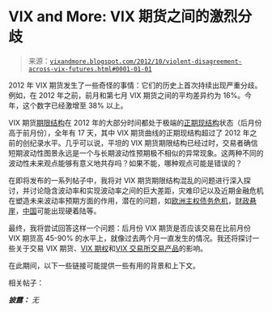 <!--yml

类别：未分类

日期：2024-05-18 16:24:49

-->

# VIX and More: VIX 期货之间的激烈分歧

> 来源：[`vixandmore.blogspot.com/2012/10/violent-disagreement-across-vix-futures.html#0001-01-01`](http://vixandmore.blogspot.com/2012/10/violent-disagreement-across-vix-futures.html#0001-01-01)

2012 年 VIX 期货发生了一些奇怪的事情：它们的历史上首次持续出现严重分歧。例如，在 2012 年之前，前月和第七月 VIX 期货之间的平均差异约为 16%。今年，这个数字已经激增至 38% 以上。

VIX 期货[期限结构](http://vixandmore.blogspot.com/search/label/term%20structure)在 2012 年的大部分时间都处于极端的[正期现结构](http://vixandmore.blogspot.com/search/label/contango)状态（后月份高于前月份），全年有 17 天，其中 VIX 期货曲线的正期现结构超过了 2012 年之前的创纪录水平。几乎可以说，平坦的 VIX 期货期限结构已经过时，交易者确信短期波动性图景永远是一个与长期波动性预期极不相似的异常现象。这两种不同的波动性未来观点能够有意义地共存吗？如果不能，哪种观点可能是错误的？

在即将发布的一系列帖子中，我将对 VIX 期货期限结构混乱的问题进行深入探讨，并讨论隐含波动率和实现波动率之间的巨大差距，灾难印记以及近期金融危机在塑造未来波动率预期方面的作用，潜在的问题，如[欧洲主权债务危机](http://vixandmore.blogspot.com/search/label/European%20sovereign%20debt%20crisis)，[财政悬崖](http://vixandmore.blogspot.com/search/label/fiscal%20cliff)，[中国](http://vixandmore.blogspot.com/search/label/China)可能出现硬着陆等。

最终，我将尝试回答这样一个问题：后月份 VIX 期货是否应该交易在比前月份 VIX 期货高 45-90% 的水平上，就像过去两个月一直发生的情况。我还将探讨一些关于交易 VIX 期货、[VIX 期权](http://vixandmore.blogspot.com/search/label/VIX%20options)和[VIX 交易所交易产品](http://vixandmore.blogspot.com/search/label/VIX%20ETN)的影响。

在此期间，以下一些链接可能提供一些有用的背景和上下文。

相关帖子：

***披露：*** *无*
